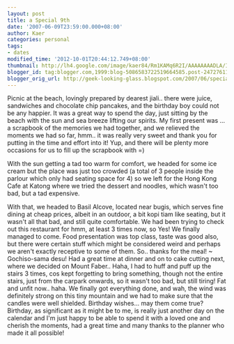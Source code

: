 ```yaml
---
layout: post
title: a Special 9th
date: '2007-06-09T23:59:00.000+08:00'
author: Kaer
categories: personal
tags:
- dates
modified_time: '2012-10-01T20:44:12.749+08:00'
thumbnail: http://lh4.google.com/image/kaer84/Rm1KAMq6R2I/AAAAAAAADLA/IHUF5i9Ot1E/s72-c/DSCF3102.jpg
blogger_id: tag:blogger.com,1999:blog-5086583722519664585.post-2472761158072049194
blogger_orig_url: http://geek-looking-glass.blogspot.com/2007/06/special-9th.html
---
```


Picnic at the beach, 
lovingly prepared by dearest jiali.. there were juice, sandwiches and 
chocolate chip pancakes, and the birthday boy could not be any happier. It was 
a great way to spend the day, just sitting by the beach with the sun and sea 
breeze lifting our spirits. My first present was ... a scrapbook of the 
memories we had together, and we relieved the moments we had so far, hmm.. it 
was really very sweet and thank you for putting in the time and effort into 
it! Yup, and there will be plenty more occasions for us to fill up the 
scrapbook with =) 
 
With the sun getting a tad too warm for 
comfort, we headed for some ice cream but the place was just too crowded (a 
total of 3 people inside the parlour which only had seating space for 4) so we 
left for the Hong Kong Cafe at Katong where we tried the dessert and noodles, 
which wasn't too bad, but a tad expensive. 
 
With that, we headed to Basil Alcove, 
located near bugis, which serves fine dining at cheap prices, albeit in an 
outdoor, a bit kopi tiam like seating, but it wasn't all that bad, and still 
quite comfortable. We had been trying to check out this restaurant for hmm, at 
least 3 times now, so Yes! We finally managed to come. Food presentation was 
top class, taste was good also, but there were certain stuff which might be 
considered weird and perhaps we aren't exactly receptive to some of them. So.. 
thanks for the meal! ~ Gochiso-sama desu! 
Had 
a great time at dinner and on to cake cutting next, where we decided on Mount 
Faber.. Haha, I had to huff and puff up the stairs 3 times, cos kept 
forgetting to bring something, though not the entire stairs, just from the 
carpark onwards, so it wasn't too bad, but still tiring! Fat and unfit now.. 
haha. We finally got everything done, and wah, the wind was definitely strong 
on this tiny mountain and we had to make sure that the candles were well 
shielded. Birthday wishes... may them come true? Birthday, as significant as 
it might be to me, is really just another day on the calendar and I'm just 
happy to be able to spend it with a loved one and cherish the moments, had a 
great time and many thanks to the planner who made it all possible! 
 